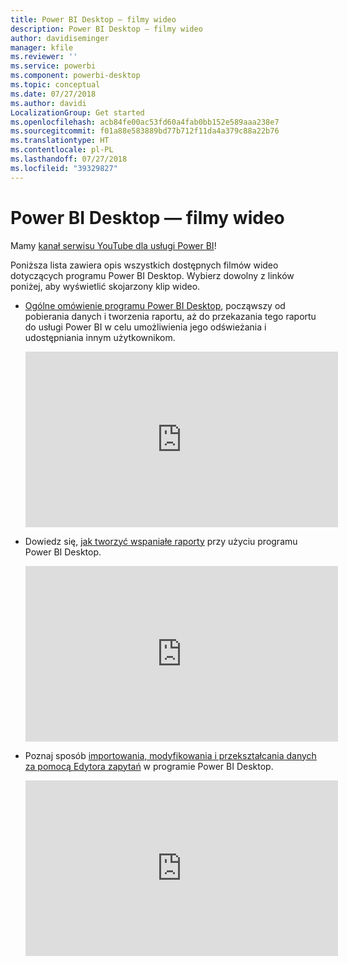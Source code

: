 ```yaml
---
title: Power BI Desktop — filmy wideo
description: Power BI Desktop — filmy wideo
author: davidiseminger
manager: kfile
ms.reviewer: ''
ms.service: powerbi
ms.component: powerbi-desktop
ms.topic: conceptual
ms.date: 07/27/2018
ms.author: davidi
LocalizationGroup: Get started
ms.openlocfilehash: acb84fe00ac53fd60a4fab0bb152e589aaa238e7
ms.sourcegitcommit: f01a88e583889bd77b712f11da4a379c88a22b76
ms.translationtype: HT
ms.contentlocale: pl-PL
ms.lasthandoff: 07/27/2018
ms.locfileid: "39329827"
---
```

# <a name="power-bi-desktop-videos"></a>Power BI Desktop — filmy wideo
Mamy [kanał serwisu YouTube dla usługi Power BI](http://www.youtube.com/playlist?list=PL1N57mwBHtN2q1WbU5O29rrn_A0lkVv9p)!

Poniższa lista zawiera opis wszystkich dostępnych filmów wideo dotyczących programu Power BI Desktop. Wybierz dowolny z linków poniżej, aby wyświetlić skojarzony klip wideo.

- [Ogólne omówienie programu Power BI Desktop](https://www.youtube.com/watch?v=Qgam9M8I0xA), począwszy od pobierania danych i tworzenia raportu, aż do przekazania tego raportu do usługi Power BI w celu umożliwienia jego odświeżania i udostępniania innym użytkownikom.  
  
  <iframe width="500" height="281" src="https://www.youtube.com/embed/Qgam9M8I0xA" frameborder="0" allowfullscreen></iframe> 
  
- Dowiedz się, [jak tworzyć wspaniałe raporty](https://www.youtube.com/watch?v=ByIUx-HmQbw) przy użyciu programu Power BI Desktop.
  
  <iframe width="500" height="281" src="https://www.youtube.com/embed/IMAsitQ2cAc" frameborder="0" allowfullscreen></iframe>  
  
- Poznaj sposób [importowania, modyfikowania i przekształcania danych za pomocą Edytora zapytań](https://www.youtube.com/watch?v=ByIUx-HmQbw) w programie Power BI Desktop.
  
  <iframe width="500" height="281" src="https://www.youtube.com/embed/ByIUx-HmQbw" frameborder="0" allowfullscreen></iframe>

